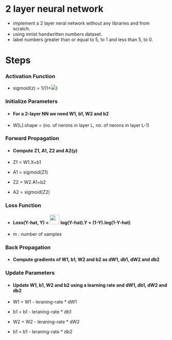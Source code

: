 # 2 layer neural network
* implement a 2 layer neral network without any libraries and from scratch.
* using mnist handwritten numbers dataset.
* label numbers greater than or equal to 5, to 1 and less than 5, to 0. 

# Steps

### Activation Function
* sigmoid(z) = 1/(1+<img src="https://render.githubusercontent.com/render/math?math=e^{-z}">)


### Initialize Parameters
* #### For a 2-layer NN we need W1, b1, W2 and b2

* W[L].shape = (no. of nerons in layer L, no. of nerons in layer L-1)


### Forward Propagation
* #### Compute Z1, A1, Z2 and A2(y)

* Z1 = W1.X+b1

* A1 = sigmoid(Z1)

* Z2 = W2.A1+b2

* A2 = sigmoid(Z2)


### Loss Function
* #### Loss(Y-hat, Y) = <img width="" height="30" src="https://render.githubusercontent.com/render/math?math=\frac{-1}{m} \sum_{k=1}^{m}{}"> log(Y-hat).Y + (1-Y).log(1-Y-hat)

* m : number of samples

### Back Propagation
* #### Compute gradients of W1, b1, W2 and b2 as dW1, db1, dW2 and db2


### Update Parameters
* #### Update W1, b1, W2 and b2 using a learning rate and dW1, db1, dW2 and db2

* W1 = W1 - leraning-rate * dW1

* b1 = b1 - leraning-rate * db1

* W2 = W2 - leraning-rate * dW2

* b1 = b1 - leraning-rate * db2
